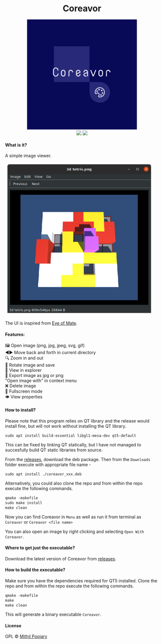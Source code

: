 <h1 align="center"> Coreavor </h1>
<p align="center">
<img src="icon.png" height="360px" alt=>
  <br />
    <a href="https://lgtm.com/projects/g/Mithil467/Coreavor/context:cpp"><img src="https://img.shields.io/lgtm/grade/cpp/g/Mithil467/Coreavor.svg?logo=lgtm&logoWidth=18"></a>
  <img src="https://img.shields.io/badge/Made%20With%20-C%2B%2B%2FQT-%2323005A">
</p>

#### What is it?

A simple image viewer.

<img src="https://raw.githubusercontent.com/Mithil467/Coreavor/images/demo.png?token=AJ4FEYIYQAKZTSWB44GVVGC7EWANA" height=500px/>

The UI is inspired from [Eye of Mate](https://github.com/mate-desktop/eom).

#### Features:

🖼️ Open image (png, jpg, jpeg, svg, gif)  
◀️▶️ Move  back and forth in current directory  
🔍 Zoom in and out  
🔄 Rotate image and save  
📁 View in explorer  
💾 Export image as jpg or png  
"Open image with" in context menu  
❌ Delete image  
🎦 Fullscreen mode  
👁️ View properties  

#### How to install?

Please note that this program relies on QT library and the release would install fine, but will not work without installing the QT library.
```
sudo apt install build-essential libgl1-mesa-dev qt5-default
```
This can be fixed by linking QT statically, but I have not managed to succesfully build QT static libraries from source.

From the [releases](https://github.com/Mithil467/coreavor/releases/latest), download the deb package.
Then from the `Downloads` folder execute with appropriate file name - 
```
sudo apt install ./coreavor_xxx.deb
```

Alternatively, you could also clone the repo and from within the repo execute the following commands.
```
qmake -makefile
sudo make install
make clean
```
Now you can find Coreavor in `Menu` as well as run it from terminal as `Coreavor` or `Coreavor <file name>`

You can also open an image by right clicking and selecting `Open With Coreavor`.

#### Where to get just the executable?

Download the latest version of Coreavor from [releases](https://github.com/Mithil467/coreavor/releases/latest).

#### How to build the executable?

Make sure you have the dependencies required for QT5 installed.
Clone the repo and from within the repo execute the following commands.

```
qmake -makefile
make
make clean
```
This will generate a binary executable `Coreavor`.

#### License

GPL © [Mithil Poojary](https://github.com/Mithil467)
